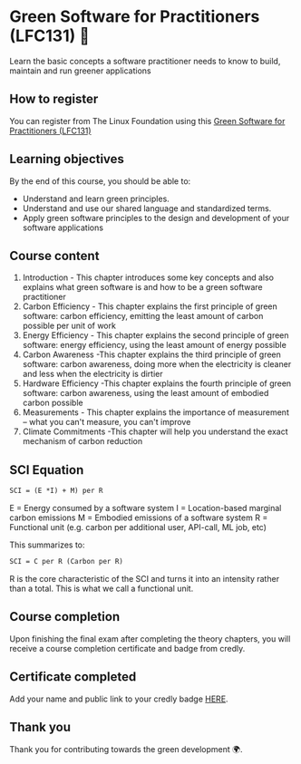 # Green Software for Practitioners (LFC131) 📄

Learn the basic concepts a software practitioner needs to know to build, maintain and run greener applications

## How to register

You can register from The Linux Foundation using this [Green Software for Practitioners (LFC131)](https://trainingportal.linuxfoundation.org/courses/green-software-for-practitioners-lfc131)

## Learning objectives

By the end of this course, you should be able to:

- Understand and learn green principles.
- Understand and use our shared language and standardized terms.
- Apply green software principles to the design and development of your software applications

## Course content

1. Introduction - This chapter introduces some key concepts and also explains what
green software is and how to be a green software practitioner
2. Carbon Efficiency - This chapter explains the first principle of green software:
carbon efficiency, emitting the least amount of carbon possible per unit of work
3. Energy Efficiency - This chapter explains the second principle of green software:
energy efficiency, using the least amount of energy possible
4. Carbon Awareness -This chapter explains the third principle of green software:
carbon awareness, doing more when the electricity is cleaner and less when the
electricity is dirtier
5. Hardware Efficiency -This chapter explains the fourth principle of green software:
carbon awareness, using the least amount of embodied carbon possible
6. Measurements - This chapter explains the importance of measurement – what you
can't measure, you can't improve
7. Climate Commitments -This chapter will help you understand the exact
mechanism of carbon reduction

## SCI Equation

```txt
SCI = (E *I) + M) per R
```

E = Energy consumed by a software system
I = Location-based marginal carbon emissions
M = Embodied emissions of a software system
R = Functional unit (e.g. carbon per additional user, API-call, ML job, etc)

This summarizes to:

```txt
SCI = C per R (Carbon per R)
```

R is the core characteristic of the SCI and turns it into an intensity rather than a total. This is what we call a functional unit.

## Course completion

Upon finishing the final exam after completing the theory chapters, you will receive a course completion certificate and badge from credly.

## Certificate completed

Add your name and public link to your credly badge [HERE](Certificates.md).

## Thank you

Thank you for contributing towards the green development 🌍.
